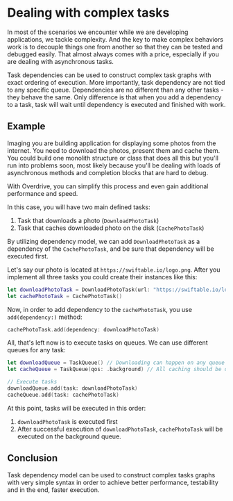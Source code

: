 # Dealing with complex tasks

In most of the scenarios we encounter while we are developing applications, we tackle complexity. And the key to make complex behaviors work is to decouple things one from another so that they can be tested and debugged easily. That almost always comes with a price, especially if you are dealing with asynchronous tasks.

Task dependencies can be used to construct complex task graphs with exact ordering of execution. More importantly, task dependency are not tied to any specific queue. Dependencies are no different than any other tasks - they behave the same. Only difference is that when you add a dependency to a task, task will wait until dependency is executed and finished with work.

## Example

Imaging you are building application for displaying some photos from the internet. You need to download the photos, present them and cache them. You could build one monolith structure or class that does all this but you'll run into problems soon, most likely because you'll be dealing with loads of asynchronous methods and completion blocks that are hard to debug.

With Overdrive, you can simplify this process and even gain additional performance and speed.

In this case, you will have two main defined tasks:

1. Task that downloads a photo (`DownloadPhotoTask`)
2. Task that caches downloaded photo on the disk (`CachePhotoTask`)

By utilizing dependency model, we can add `DownloadPhotoTask`  as a dependency of the `CachePhotoTask`, and be sure that dependency will be executed first.

Let's say our photo is located at `https://swiftable.io/logo.png`. After you implement all three tasks you could create their instances like this:

```swift
let downloadPhotoTask = DownloadPhotoTask(url: "https://swiftable.io/logo.png")
let cachePhotoTask = CachePhotoTask()
```

Now, in order to add dependency to the `cachePhotoTask`, you use `add(dependency:)` method:

```swift
cachePhotoTask.add(dependency: downloadPhotoTask)
```

All, that's left now is to execute tasks on queues. We can use different queues for any task:

```swift
let downloadQueue = TaskQueue() // Downloading can happen on any queue
let cacheQueue = TaskQueue(qos: .background) // All caching should be done on background queue

// Execute tasks
downloadQueue.add(task: downloadPhotoTask)
cacheQueue.add(task: cachePhotoTask)
```

At this point, tasks will be executed in this order:

1. `downloadPhotoTask` is executed first
2. After successful execution of `downloadPhotoTask`, `cachePhotoTask` will be executed on the background queue.

## Conclusion

Task dependency model can be used to construct complex tasks graphs with very simple syntax in order to achieve better performance, testability and in the end, faster execution.
